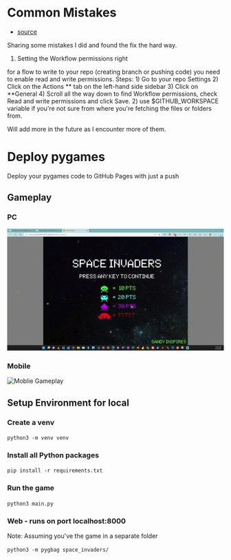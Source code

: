 
# Common Mistakes

- [source](https://dev.to/sandy_codes_py/deploy-pygames-to-github-pages-with-webassembly-56po)

Sharing some mistakes I did and found the fix the hard way.

1) Setting the Workflow permissions right

for a flow to write to your repo (creating branch or pushing code) you need to enable read and write permissions. Steps: 1) Go to your repo Settings 2) Click on the Actions ** tab on the left-hand side sidebar 3) Click on **General 4) Scroll all the way down to find Workflow permissions, check Read and write permissions and click Save.
2) use $GITHUB_WORKSPACE variable if you're not sure from where you're fetching the files or folders from.

Will add more in the future as I encounter more of them.

# Deploy pygames

Deploy your pygames code to GitHub Pages with just a push

## Gameplay

### PC

![PC Gameplay](./images/gameplay.gif)

### Mobile

![Moblie Gameplay](./images/mobile_version.gif)

## Setup Environment for local

### Create a venv

`python3 -m venv venv`

### Install all Python packages

`pip install -r requirements.txt`

### Run the game

`python3 main.py`

### Web - runs on port localhost:8000

Note: Assuming you've the game in a separate folder

`python3 -m pygbag space_invaders/`
